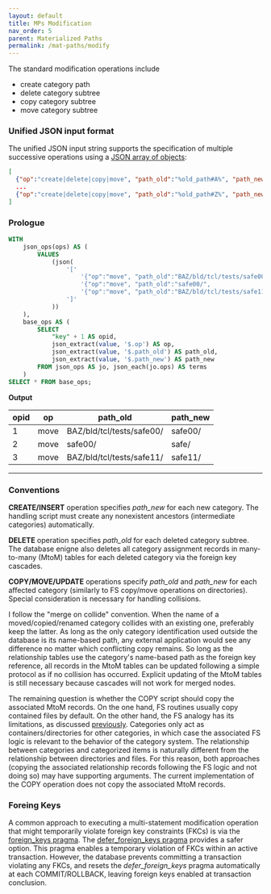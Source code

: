 ```yaml
---
layout: default
title: MPs Modification
nav_order: 5
parent: Materialized Paths
permalink: /mat-paths/modify
---
```


The standard modification operations include

  - create category path
  - delete category subtree
  - copy category subtree
  - move category subtree

### Unified JSON input format

The unified JSON input string supports the specification of multiple successive operations using a [JSON array of objects](../patterns/json-sql-input#json-array-object):

~~~json
[
  {"op":"create|delete|copy|move", "path_old":"%old_path#A%", "path_new":"%new_path#A%"},
  ...
  {"op":"create|delete|copy|move", "path_old":"%old_path#Z%", "path_new":"%new_path#Z%"}
]
~~~

### Prologue

~~~sql
WITH
    json_ops(ops) AS (
        VALUES
            (json(
                '['                                                                                 ||
                    '{"op":"move", "path_old":"BAZ/bld/tcl/tests/safe00/", "path_new":"safe00/"},'  ||
                    '{"op":"move", "path_old":"safe00/",                   "path_new":"safe/"},'    ||
                    '{"op":"move", "path_old":"BAZ/bld/tcl/tests/safe11/", "path_new":"safe11/"}'   ||
                ']'
            ))
    ),
    base_ops AS (
        SELECT
            "key" + 1 AS opid,
            json_extract(value, '$.op') AS op,
            json_extract(value, '$.path_old') AS path_old,
            json_extract(value, '$.path_new') AS path_new
        FROM json_ops AS jo, json_each(jo.ops) AS terms
    )
SELECT * FROM base_ops;
~~~

**Output**

| opid | op   | path_old                  | path_new |
|------|------|---------------------------|----------|
| 1    | move | BAZ/bld/tcl/tests/safe00/ | safe00/  |
| 2    | move | safe00/                   | safe/    |
| 3    | move | BAZ/bld/tcl/tests/safe11/ | safe11/  |

---

### Conventions

**CREATE/INSERT** operation specifies *path_new* for each new category. The handling script must create any nonexistent ancestors (intermediate categories) automatically.

**DELETE** operation specifies *path_old* for each deleted category subtree. The database enigne also deletes all category assignment records in many-to-many (MtoM) tables for each deleted category via the foreign key cascades.

**COPY/MOVE/UPDATE** operations specify *path_old* and *path_new* for each affected category (similarly to FS copy/move operations on  directories). Special consideration is necessary for handling collisions. 

I follow the "merge on collide" convention. When the name of a moved/copied/renamed category collides with an existing one, preferably keep the latter. As long as the only category identification used outside the database is its name-based path, any external application would see any difference no matter which conflicting copy remains. So long as the relationship tables use the category's name-based path as the foreign key reference, all records in the MtoM tables can be updated following a simple protocol as if no collision has occurred. Explicit updating of the MtoM tables is still necessary because cascades will not work for merged nodes.

The remaining question is whether the COPY script should copy the associated MtoM records. On the one hand, FS routines usually copy contained files by default. On the other hand, the FS analogy has its limitations, as discussed [previously](../mat-paths/design-rules). Categories only act as containers/directories for other categories, in which case the associated FS logic is relevant to the behavior of the category system. The relationship between categories and categorized items is naturally different from the relationship between directories and files. For this reason, both approaches (copying the associated relationship records following the FS logic and not doing so) may have supporting arguments. The current implementation of the COPY operation does not copy the associated MtoM records.

### Foreing Keys

A common approach to executing a multi-statement modification operation that might temporarily violate foreign key constraints (FKCs) is via the [foreign_keys pragma][]. The [defer_foreign_keys pragma][] provides a safer option. This pragma enables a temporary violation of FKCs within an active transaction. However, the database prevents committing a transaction violating any FKCs, and resets the *defer_foreign_keys* pragma automatically at each COMMIT/ROLLBACK, leaving foreign keys enabled at transaction conclusion.


<!-- References -->
[foreign_keys pragma]: https://sqlite.org/pragma.html#pragma_foreign_keys
[defer_foreign_keys pragma]: https://sqlite.org/pragma.html#pragma_defer_foreign_keys 
